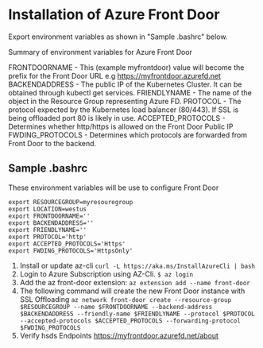 Installation of Azure Front Door
=================================

Export environment variables as shown in "Sample .bashrc" below.

Summary of environment variables for Azure Front Door

FRONTDOORNAME - This (example myfrontdoor) value will become the prefix for the Front Door URL e.g https://myfrontdoor.azurefd.net
BACKENDADDRESS - The public IP of the Kubernetes Cluster. It can be obtained through kubectl get services.
FRIENDLYNAME - The name of the object in the Resource Group representing Azure FD.
PROTOCOL - The protocol expected by the Kubernetes load balancer (80/443). If SSL is being offloaded port 80 is likely in use.
ACCEPTED_PROTOCOLS - Determines whether http/https is allowed on the Front Door Public IP
FWDING_PROTOCOLS - Determines which protocols are forwarded from Front Door to the backend. 

Sample .bashrc
--------------

These environment variables will be use to configure Front Door

    export RESOURCEGROUP=myresouregroup
    export LOCATION=westus
    export FRONTDOORNAME=''
    export BACKENDADDRESS=''
    export FRIENDLYNAME=''
    export PROTOCOL='http'
    export ACCEPTED_PROTOCOLS='Https'
    export FWDING_PROTOCOLS='HttpsOnly'

1. Install or update az-cli `curl -L https://aka.ms/InstallAzureCli | bash`
2. Login to Azure Subscription using AZ-Cli. `$ az login`
3. Add the az front-door extension:
        `az extension add --name front-door`
4. The following command will create the new Front Door instance with SSL Offloading
        `az network front-door create --resource-group $RESOURCEGROUP --name $FRONTDOORNAME --backend-address $BACKENDADDRESS --friendly-name $FRIENDLYNAME --protocol $PROTOCOL --accepted-protocols $ACCEPTED_PROTOCOLS --forwarding-protocol $FWDING_PROTOCOLS`
5. Verify hsds Endpoints https://myfrontdoor.azurefd.net/about